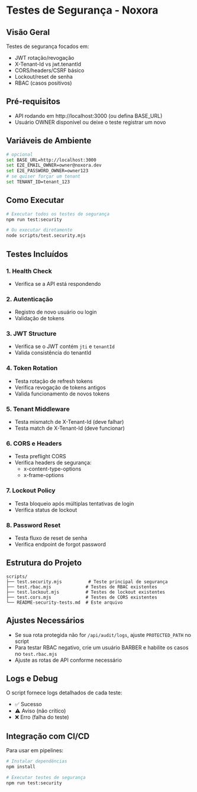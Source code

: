 # Testes de Segurança - Noxora

## Visão Geral
Testes de segurança focados em:
- JWT rotação/revogação
- X-Tenant-Id vs jwt.tenantId
- CORS/headers/CSRF básico
- Lockout/reset de senha
- RBAC (casos positivos)

## Pré-requisitos
- API rodando em http://localhost:3000 (ou defina BASE_URL)
- Usuário OWNER disponível ou deixe o teste registrar um novo

## Variáveis de Ambiente
```bash
# opcional
set BASE_URL=http://localhost:3000
set E2E_EMAIL_OWNER=owner@noxora.dev
set E2E_PASSWORD_OWNER=owner123
# se quiser forçar um tenant
set TENANT_ID=tenant_123
```

## Como Executar
```bash
# Executar todos os testes de segurança
npm run test:security

# Ou executar diretamente
node scripts/test.security.mjs
```

## Testes Incluídos

### 1. Health Check
- Verifica se a API está respondendo

### 2. Autenticação
- Registro de novo usuário ou login
- Validação de tokens

### 3. JWT Structure
- Verifica se o JWT contém `jti` e `tenantId`
- Valida consistência do tenantId

### 4. Token Rotation
- Testa rotação de refresh tokens
- Verifica revogação de tokens antigos
- Valida funcionamento de novos tokens

### 5. Tenant Middleware
- Testa mismatch de X-Tenant-Id (deve falhar)
- Testa match de X-Tenant-Id (deve funcionar)

### 6. CORS e Headers
- Testa preflight CORS
- Verifica headers de segurança:
  - x-content-type-options
  - x-frame-options

### 7. Lockout Policy
- Testa bloqueio após múltiplas tentativas de login
- Verifica status de lockout

### 8. Password Reset
- Testa fluxo de reset de senha
- Verifica endpoint de forgot password

## Estrutura do Projeto
```
scripts/
├── test.security.mjs          # Teste principal de segurança
├── test.rbac.mjs             # Testes de RBAC existentes
├── test.lockout.mjs          # Testes de lockout existentes
├── test.cors.mjs             # Testes de CORS existentes
└── README-security-tests.md  # Este arquivo
```

## Ajustes Necessários
- Se sua rota protegida não for `/api/audit/logs`, ajuste `PROTECTED_PATH` no script
- Para testar RBAC negativo, crie um usuário BARBER e habilite os casos no `test.rbac.mjs`
- Ajuste as rotas de API conforme necessário

## Logs e Debug
O script fornece logs detalhados de cada teste:
- ✅ Sucesso
- ⚠️ Aviso (não crítico)
- ❌ Erro (falha do teste)

## Integração com CI/CD
Para usar em pipelines:
```bash
# Instalar dependências
npm install

# Executar testes de segurança
npm run test:security
```



